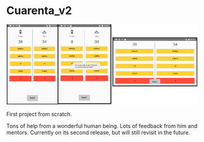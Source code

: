 # Cuarenta_v2
![preview](/Images/Cuarenta.jpg)

First project from scratch.

Tons of help from a wonderful human being. Lots of feedback from him and mentors. Currently on its second release, but will still revisit in the future. 
